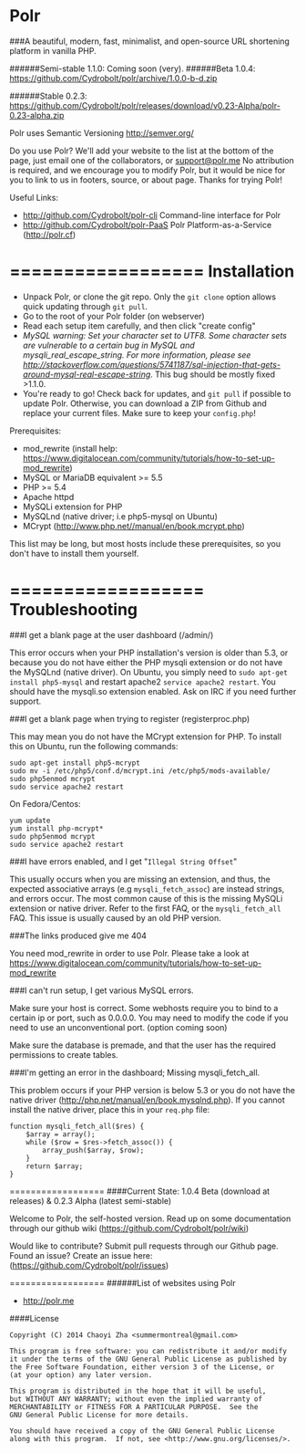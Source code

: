 Polr
==================

###A beautiful, modern, fast, minimalist, and open-source URL shortening platform in vanilla PHP. 

######Semi-stable 1.1.0: Coming soon (very).
######Beta 1.0.4: https://github.com/Cydrobolt/polr/archive/1.0.0-b-d.zip

######Stable 0.2.3: https://github.com/Cydrobolt/polr/releases/download/v0.23-Alpha/polr-0.23-alpha.zip



Polr uses Semantic Versioning http://semver.org/

Do you use Polr? We'll add your website to the list at the bottom of the page, just email one of the collaborators, or support@polr.me
No attribution is required, and we encourage you to modify Polr, but it would be nice for you to link to us in footers, source, or about page. Thanks for trying Polr!

Useful Links:

 - http://github.com/Cydrobolt/polr-cli Command-line interface for Polr
 - http://github.com/Cydrobolt/polr-PaaS Polr Platform-as-a-Service (http://polr.cf)


==================
Installation
==================

 - Unpack Polr, or clone the git repo. Only the `git clone` option allows quick updating through `git pull`.
 - Go to the root of your Polr folder (on webserver)
 - Read each setup item carefully, and then click "create config"
 - *MySQL warning: Set your character set to UTF8. Some character sets are vulnerable to a certain bug in MySQL and mysqli_real_escape_string. For more information, please see http://stackoverflow.com/questions/5741187/sql-injection-that-gets-around-mysql-real-escape-string*. This bug should be mostly fixed >1.1.0. 
 - You're ready to go! Check back for updates, and `git pull` if possible to update Polr. Otherwise, you can download a ZIP from Github and replace your current files. Make sure to keep your `config.php`!

Prerequisites:

- mod_rewrite (install help: https://www.digitalocean.com/community/tutorials/how-to-set-up-mod_rewrite)
- MySQL or MariaDB equivalent >= 5.5
- PHP >= 5.4
- Apache httpd
- MySQLi extension for PHP
- MySQLnd (native driver; i.e php5-mysql on Ubuntu)
- MCrypt (http://www.php.net//manual/en/book.mcrypt.php)

This list may be long, but most hosts include these prerequisites, so you don't have to install them yourself.

==================
Troubleshooting
==================

###I get a blank page at the user dashboard (/admin/)

This error occurs when your PHP installation's version is older than 5.3, or because you do not have either the PHP mysqli extension or do not have the MySQLnd (native driver). On Ubuntu, you simply need to `sudo apt-get install php5-mysql` and restart apache2 `service apache2 restart`. You should have the mysqli.so extension enabled. Ask on IRC if you need further support.

###I get a blank page when trying to register (registerproc.php)

This may mean you do not have the MCrypt extension for PHP. To install this on Ubuntu, run the following commands:

```
sudo apt-get install php5-mcrypt
sudo mv -i /etc/php5/conf.d/mcrypt.ini /etc/php5/mods-available/
sudo php5enmod mcrypt
sudo service apache2 restart
```

On Fedora/Centos:

```
yum update
yum install php-mcrypt*
sudo php5enmod mcrypt
sudo service apache2 restart
```

###I have errors enabled, and I get "`Illegal String Offset`"

This usually occurs when you are missing an extension, and thus, the expected associative arrays (e.g `mysqli_fetch_assoc`) are instead strings, and errors occur. The most common cause of this is the missing MySQLi extension or native driver. Refer to the first FAQ, or the `mysqli_fetch_all` FAQ. This issue is usually caused by an
old PHP version.

###The links produced give me 404

You need mod_rewrite in order to use Polr. Please take a look at https://www.digitalocean.com/community/tutorials/how-to-set-up-mod_rewrite

###I can't run setup, I get various MySQL errors.

Make sure your host is correct. Some webhosts require you to bind to a certain ip or port, such as 0.0.0.0. You may need to modify the code if you need to use an unconventional port. (option coming soon)

Make sure the database is premade, and that the user has the required permissions to create tables.

###I'm getting an error in the dashboard; Missing mysqli_fetch_all.

This problem occurs if your PHP version is below 5.3 or you do not have the native driver (http://php.net/manual/en/book.mysqlnd.php). If you cannot install the native driver, place this in your `req.php` file:

```
function mysqli_fetch_all($res) {
    $array = array();
    while ($row = $res->fetch_assoc()) {
        array_push($array, $row);
    }
    return $array;
}
```


==================
####Current State: 1.0.4 Beta (download at releases) & 0.2.3 Alpha (latest semi-stable)

Welcome to Polr, the self-hosted version. Read up on some documentation through our github wiki (https://github.com/Cydrobolt/polr/wiki)

Would like to contribute? Submit pull requests through our Github page. Found an issue? Create an issue here: (https://github.com/Cydrobolt/polr/issues)

==================
######List of websites using Polr

- http://polr.me

####License


    Copyright (C) 2014 Chaoyi Zha <summermontreal@gmail.com>

    This program is free software: you can redistribute it and/or modify
    it under the terms of the GNU General Public License as published by
    the Free Software Foundation, either version 3 of the License, or
    (at your option) any later version.

    This program is distributed in the hope that it will be useful,
    but WITHOUT ANY WARRANTY; without even the implied warranty of
    MERCHANTABILITY or FITNESS FOR A PARTICULAR PURPOSE.  See the
    GNU General Public License for more details.

    You should have received a copy of the GNU General Public License
    along with this program.  If not, see <http://www.gnu.org/licenses/>.

